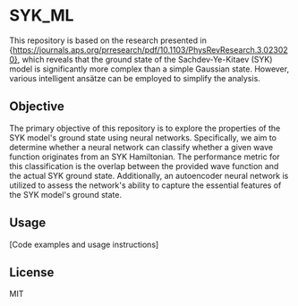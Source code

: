 # SYK_ML

This repository is based on the research presented in {https://journals.aps.org/prresearch/pdf/10.1103/PhysRevResearch.3.023020}, which reveals that the ground state of the Sachdev-Ye-Kitaev (SYK) model is significantly more complex than a simple Gaussian state. However, various intelligent ansätze can be employed to simplify the analysis.

## Objective

The primary objective of this repository is to explore the properties of the SYK model's ground state using neural networks. Specifically, we aim to determine whether a neural network can classify whether a given wave function originates from an SYK Hamiltonian. The performance metric for this classification is the overlap between the provided wave function and the actual SYK ground state. Additionally, an autoencoder neural network is utilized to assess the network's ability to capture the essential features of the SYK model's ground state.


## Usage

[Code examples and usage instructions]


## License

MIT


